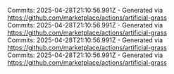 Commits: 2025-04-28T21:10:56.991Z - Generated via https://github.com/marketplace/actions/artificial-grass
<br>
Commits: 2025-04-28T21:10:56.991Z - Generated via https://github.com/marketplace/actions/artificial-grass
<br>
Commits: 2025-04-28T21:10:56.991Z - Generated via https://github.com/marketplace/actions/artificial-grass
<br>
Commits: 2025-04-28T21:10:56.991Z - Generated via https://github.com/marketplace/actions/artificial-grass
<br>

